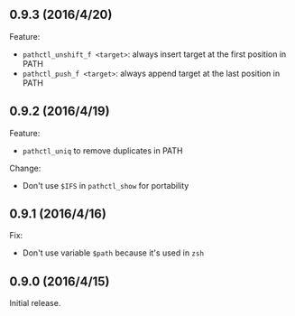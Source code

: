 ## 0.9.3 (2016/4/20)

Feature:

- `pathctl_unshift_f <target>`: always insert target at the first position in PATH
- `pathctl_push_f <target>`: always append target at the last position in PATH

## 0.9.2 (2016/4/19)

Feature:

- `pathctl_uniq` to remove duplicates in PATH

Change:

- Don't use `$IFS` in `pathctl_show` for portability

## 0.9.1 (2016/4/16)

Fix:

- Don't use variable `$path` because it's used in `zsh`

## 0.9.0 (2016/4/15)

Initial release.
